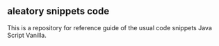 ## aleatory snippets code

This is a repository for reference guide of the usual code snippets Java Script Vanilla.
